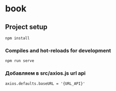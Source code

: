 # book

## Project setup
```
npm install
```

### Compiles and hot-reloads for development
```
npm run serve
```

### Добавляем в src/axios.js url api
```
axios.defaults.baseURL = '{URL_API}'
